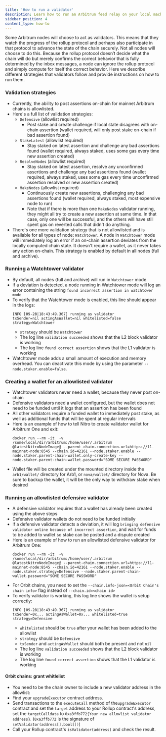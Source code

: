 ```yaml
---
title: 'How to run a validator'
description: Learn how to run an Arbitrum feed relay on your local machine.
sidebar_position: 4
content_type: how-to
---
```


Some Arbitrum nodes will choose to act as validators. This means that they watch the progress of the rollup protocol and perhaps also participate in that protocol to advance the state of the chain securely.
Not all nodes will choose to do this. Because the rollup protocol doesn’t decide what the chain will do but merely confirms the correct behavior that is fully determined by the inbox messages, a node can ignore the rollup protocol and simply compute for itself the correct behavior.
Here we describe different strategies that validators follow and provide instructions on how to run them.

### Validation strategies

- Currently, the ability to post assertions on-chain for mainnet Arbitrum chains is allowlisted.
- Here's a full list of validation strategies:
  - `Defensive` (allowlist required)
    - Post stake and create challenge if local state disagrees with on-chain assertion (wallet required, will only post stake on-chain if bad assertion found)
  - `StakeLatest` (allowlist required)
    - Stay staked on latest assertion and challenge any bad assertions found (wallet required, always staked, uses some gas every time new assertion created)
  - `ResolveNodes` (allowlist required)
    - Stay staked on latest assertion, resolve any unconfirmed assertions and challenge any bad assertions found (wallet required, always staked, uses some gas every time unconfirmed assertion resolved or new assertion created)
  - `MakeNodes` (allowlist required)
    - Continuously create new assertions, challenging any bad assertions found (wallet required, always staked, most expensive node to run)
    - Note that if there is more than one `MakeNodes` validator running, they might all try to create a new assertion at same time. In that case, only one will be successful, and the others will have still spent gas on reverted calls that didn't do anything.
- There's one more validation strategy that is not allowlisted and is available for all types of node: `Watchtower`. A node in `Watchtower` mode will immediately log an error if an on-chain assertion deviates from the locally computed chain state. It doesn't require a wallet, as it never takes any action on-chain. This strategy is enabled by default in all nodes (full and archive).

### Running a Watchtower validator

- By default, all nodes (full and archive) will run in `Watchtower` mode.
- If a deviation is detected, a node running in Watchtower mode will log an error containing the string `found incorrect assertion in watchtower mode`
- To verify that the Watchtower mode is enabled, this line should appear in the logs:
  ```shell
  INFO [09-28|18:43:49.367] running as validator                     txSender=nil actingAsWallet=nil whitelisted=false strategy=Watchtower
  ```
  - `strategy` should be `Watchtower`
  - The log line `validation succeeded` shows that the L2 block validator is working
  - The log line `found correct assertion` shows that the L1 validator is working
- Watchtower mode adds a small amount of execution and memory overhead. You can deactivate this mode by using the parameter `--node.staker.enable=false`.

### Creating a wallet for an allowlisted validator

- Watchtower validators never need a wallet, because they never post on-chain
- Defensive validators need a wallet configured, but the wallet does not need to be funded until it logs that an assertion has been found
- All other validators require a funded wallet to immediately post stake, as well as additional funds that will be spent at regular intervals
- Here is an example of how to tell Nitro to create validator wallet for Arbitrum One and exit:
  ```shell
  docker run --rm -it  -v /some/local/dir/arbitrum:/home/user/.arbitrum @latestNitroNodeImage@ --parent-chain.connection.url=https://l1-mainnet-node:8545 --chain.id=42161 --node.staker.enable --node.staker.parent-chain-wallet.only-create-key --node.staker.parent-chain-wallet.password="SOME SECURE PASSWORD"
  ```
- Wallet file will be created under the mounted directory inside the `arb1/wallet/` directory for Arb1, or `nova/wallet/` directory for Nova. Be sure to backup the wallet, it will be the only way to withdraw stake when desired

### Running an allowlisted defensive validator

- A defensive validator requires that a wallet has already been created using the above steps
- Defensive validator wallets do not need to be funded initially
- If a defensive validator detects a deviation, it will log `bringing defensive validator online because of incorrect assertion`, and wait for funds to be added to wallet so stake can be posted and a dispute created
- Here is an example of how to run an allowlisted defensive validator for Arbitrum One:
  ```shell
  docker run --rm -it  -v /some/local/dir/arbitrum:/home/user/.arbitrum @latestNitroNodeImage@ --parent-chain.connection.url=https://l1-mainnet-node:8545 --chain.id=42161 --node.staker.enable --node.staker.strategy=Defensive --node.staker.parent-chain-wallet.password="SOME SECURE PASSWORD"
  ```
- For Orbit chains, you need to set the `--chain.info-json=<Orbit Chain's chain info>` flag instead of `--chain.id=<chain id>`
- To verify validator is working, this log line shows the wallet is setup correctly:
  ```shell
  INFO [09-28|18:43:49.367] running as validator                     txSender=0x... actingAsWallet=0x... whitelisted=true strategy=Defensive
  ```
  - `whitelisted` should be `true` after your wallet has been added to the allowlist
  - `strategy` should be `Defensive`
  - `txSender` and `actingAsWallet` should both be present and not `nil`
  - The log line `validation succeeded` shows that the L2 block validator is working
  - The log line `found correct assertion` shows that the L1 validator is working

#### Orbit chains: grant whitlelist

- You need to be the chain owner to include a new validator address in the allowlist:
- Find your `upgradeExecutor` contract address.
- Send transactions to the `executeCall` method of the`upgradeExecutor` contract and set the `target` address to your Rollup contract's address, set the `targetCalldata` to `0xa3ffb772{Your new allowlist validator address}`. (`0xa3ffb772` is the signature of `setValidator(address[],bool[])`)
- Call your Rollup contract's `isValidator(address)` and check the result.
